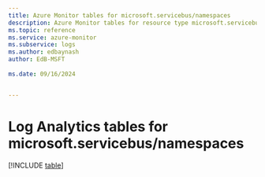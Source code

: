 ```yaml
---
title: Azure Monitor tables for microsoft.servicebus/namespaces
description: Azure Monitor tables for resource type microsoft.servicebus/namespaces
ms.topic: reference
ms.service: azure-monitor
ms.subservice: logs
ms.author: edbaynash
author: EdB-MSFT
   
ms.date: 09/16/2024


---
```


# Log Analytics tables for microsoft.servicebus/namespaces  

[!INCLUDE [table](~/reusable-content/ce-skilling/azure/includes/azure-monitor/reference/tables/microsoft-servicebus_namespaces-include.md)]

